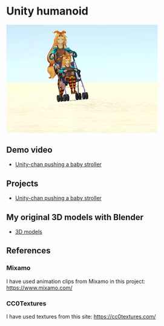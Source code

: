 # Unity humanoid

<img src="./demo/demo.png" width=400>

## Demo video

- [Unity-chan pushing a baby stroller](https://github.com/araobp/unity-humanoid/blob/main/demo/UnityChanPushingBabyStroller.mp4)

## Projects

- [Unity-chan pushing a baby stroller](https://github.com/araobp/unity-humanoid/tree/main/unity/BabyStroller)

## My original 3D models with Blender

- [3D models](/blender)

## References

### Mixamo

I have used animation clips from Mixamo in this project: https://www.mixamo.com/

### CC0Textures

I have used textures from this site: https://cc0textures.com/
